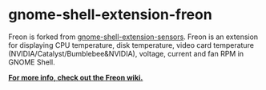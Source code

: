 gnome-shell-extension-freon
====================================

Freon is forked from [gnome-shell-extension-sensors](https://github.com/xtranophilist/gnome-shell-extension-sensors). Freon is an extension for displaying CPU temperature, disk temperature, video card temperature (NVIDIA/Catalyst/Bumblebee&NVIDIA), voltage, current and fan RPM in GNOME Shell.

**[For more info, check out the Freon wiki.](https://github.com/UshakovVasilii/gnome-shell-extension-freon/wiki)**

